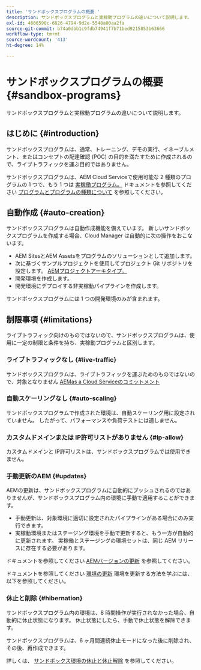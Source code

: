 ```yaml
---
title: 'サンドボックスプログラムの概要 '
description: サンドボックスプログラムと実稼動プログラムの違いについて説明します。
exl-id: 4606590c-6826-4794-9d2e-5548a00aa2fa
source-git-commit: b74a0dbb1c9fdb74941f7b71bed9215853b63666
workflow-type: tm+mt
source-wordcount: '413'
ht-degree: 14%

---
```



# サンドボックスプログラムの概要 {#sandbox-programs}

サンドボックスプログラムと実稼動プログラムの違いについて説明します。

## はじめに {#introduction}

サンドボックスプログラムは、通常、トレーニング、デモの実行、イネーブルメント、またはコンセプトの配達確認 (POC) の目的を満たすために作成されるので、ライブトラフィックを運ぶ目的ではありません。

サンドボックスプログラムは、AEM Cloud Serviceで使用可能な 2 種類のプログラムの 1 つで、もう 1 つは [実稼働プログラム。](introduction-production-programs.md) ドキュメントを参照してください [プログラムとプログラムの種類について](/help/implementing/cloud-manager/getting-access-to-aem-in-cloud/program-types.md) を参照してください。

## 自動作成 {#auto-creation}

サンドボックスプログラムは自動作成機能を備えています。 新しいサンドボックスプログラムを作成する場合、Cloud Manager は自動的に次の操作をおこないます。

* AEM SitesとAEM Assetsをプログラムのソリューションとして追加します。
* 次に基づくサンプルプロジェクトを使用してプロジェクト Git リポジトリを設定します。 [AEMプロジェクトアーキタイプ。](https://experienceleague.adobe.com/docs/experience-manager-core-components/using/developing/archetype/overview.html?lang=ja)
* 開発環境を作成します。
* 開発環境にデプロイする非実稼動パイプラインを作成します。

サンドボックスプログラムには 1 つの開発環境のみが含まれます。

## 制限事項 {#limitations}

ライブトラフィック向けのものではないので、サンドボックスプログラムは、使用に一定の制限と条件を持ち、実稼動プログラムと区別します。

### ライブトラフィックなし {#live-traffic}

サンドボックスプログラムは、ライブトラフィックを運ぶためのものではないので、対象となりません [AEMas a Cloud Serviceのコミットメント](https://www.adobe.com/jp/legal/service-commitments.html)

### 自動スケーリングなし {#auto-scaling}

サンドボックスプログラムで作成された環境は、自動スケーリング用に設定されていません。 したがって、パフォーマンスや負荷テストには適しません。

### カスタムドメインまたは IP許可リストがありません {#ip-allow}

カスタムドメインと IP許可リストは、サンドボックスプログラムでは使用できません。

### 手動更新のAEM {#updates}

AEMの更新は、サンドボックスプログラムに自動的にプッシュされるのではありませんが、サンドボックスプログラム内の環境に手動で適用することができます。

* 手動更新は、対象環境に適切に設定されたパイプラインがある場合にのみ実行できます。
* 実稼動環境またはステージング環境を手動で更新すると、もう一方が自動的に更新されます。 実稼働とステージングの環境セットは、同じ AEM リリースに存在する必要があります。

ドキュメントを参照してください [AEMバージョンの更新](/help/implementing/deploying/aem-version-updates.md) を参照してください。

ドキュメントを参照してください [環境の更新](/help/implementing/cloud-manager/manage-environments.md#updating-dev-environment) 環境を更新する方法を学ぶには、以下を参照してください。

### 休止と削除 {#hibernation}

サンドボックスプログラム内の環境は、8 時間操作が実行されなかった場合、自動的に休止状態になります。 休止状態にしたら、手動で休止状態を解除できます。

サンドボックスプログラムは、6 ヶ月間連続休止モードになった後に削除され、その後、再作成できます。

詳しくは、 [サンドボックス環境の休止と休止解除](/help/implementing/cloud-manager/getting-access-to-aem-in-cloud/hibernating-environments.md) を参照してください。
